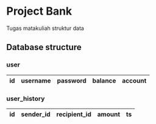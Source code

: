 # Project Bank
Tugas matakuliah struktur data
## Database structure
### user
| id | username | password | balance | account |
|----|----------|----------|---------|---------|

### user_history
| id | sender_id | recipient_id | amount | ts |
|----|-----------|--------------|--------|-----------|
